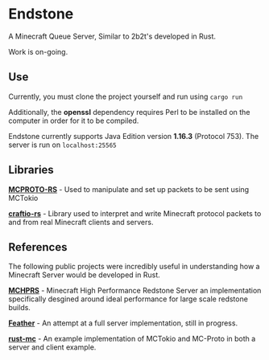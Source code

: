 # Endstone
A Minecraft Queue Server, Similar to 2b2t's developed in Rust.

Work is on-going.

## Use
Currently, you must clone the project yourself and run using ```cargo run```

Additionally, the **openssl** dependency requires Perl to be installed on the computer in order for it to be compiled.

Endstone currently supports Java Edition version **1.16.3** (Protocol 753).
The server is run on ```localhost:25565```

## Libraries
**[MCPROTO-RS](https://github.com/Twister915/mcproto-rs)** - Used to manipulate and set up packets to be sent using MCTokio

**[craftio-rs](https://github.com/Twister915/craftio-rs)** - Library used to interpret and write Minecraft protocol packets to and from real Minecraft clients and servers.

## References
The following public projects were incredibly useful in understanding how a Minecraft Server would be developed in Rust.

**[MCHPRS](https://github.com/MCHPR/MCHPRS)** - Minecraft High Performance Redstone Server an implementation specifically desgined around ideal performance for large scale redstone builds. 

**[Feather](https://github.com/feather-rs/feather)** - An attempt at a full server implementation, still in progress.

**[rust-mc](https://github.com/willemml/rust-mc)** - An example implementation of MCTokio and MC-Proto in both a server and client example.
